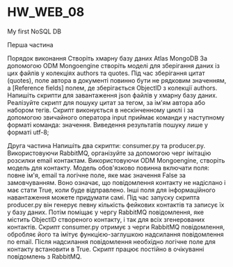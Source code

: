 # HW_WEB_08
My first NoSQL DB

Перша частина

Порядок виконання
Створіть хмарну базу даних Atlas MongoDB
За допомогою ODM Mongoengine створіть моделі для зберігання даних із цих файлів у колекціях authors та quotes.
Під час зберігання цитат (quotes), поле автора в документі повинно бути не рядковим значенням, а [Reference fields]
полем, де зберігається ObjectID з колекції authors.
Напишіть скрипти для завантаження json файлів у хмарну базу даних.
Реалізуйте скрипт для пошуку цитат за тегом, за ім'ям автора або набором тегів. Скрипт виконується в нескінченному циклі
і за допомогою звичайного оператора input приймає команди у наступному форматі команда: значення. 
Виведення результатів пошуку лише у форматі utf-8;

Друга частина
Напишіть два скрипти: consumer.py та producer.py. Використовуючи RabbitMQ, організуйте за допомогою черг імітацію 
розсилки email контактам.
Використовуючи ODM Mongoengine, створіть модель для контакту. Модель обов'язково повинна включати поля: 
повне ім'я, email та логічне поле, яке має значення False за замовчуванням. Воно означає, що повідомлення контакту 
не надіслано і має стати True, коли буде відправлено. Інші поля для інформаційного навантаження можете придумати самі.
Під час запуску скрипта producer.py він генерує певну кількість фейкових контактів та записує їх у базу даних. 
Потім поміщає у чергу RabbitMQ повідомлення, яке містить ObjectID створеного контакту, і так для всіх згенерованих 
контактів.
Скрипт consumer.py отримує з черги RabbitMQ повідомлення, обробляє його та імітує функцією-заглушкою надсилання 
повідомлення по email. Після надсилання повідомлення необхідно логічне поле для контакту встановити в True. 
Скрипт працює постійно в очікуванні повідомлень з RabbitMQ.